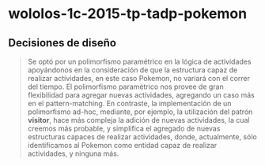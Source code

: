 # wololos-1c-2015-tp-tadp-pokemon
## Decisiones de diseño
  > Se optó por un polimorfismo paramétrico en la lógica de actividades apoyándonos en la consideración de que la estructura capaz de realizar actividades, en este caso Pokemon, no variará con el correr del tiempo. El polimorfismo paramétrico nos provee de gran flexibilidad para agregar nuevas actividades, agregando un caso más en el pattern-matching. En contraste, la implementación de un polimorfismo ad-hoc, mediante, por ejemplo, la utilización del patrón **visitor**, hace más compleja la adición de nuevas actividades, la cual creemos más probable, y simplifica el agregado de nuevas estructuras capaces de realizar actividades, donde, actualmente, sólo identificamos al Pokemon como entidad capaz de realizar actividades, y ninguna más.
  
